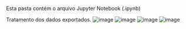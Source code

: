 Esta pasta contém o arquivo Jupyter Notebook (.ipynb)

Tratamento dos dados exportados.
![image](https://github.com/user-attachments/assets/f3d434c8-913b-4c5a-80a1-7924ae92580d)
![image](https://github.com/user-attachments/assets/a1bf7115-784a-4758-aa8f-98806eb0541f)
![image](https://github.com/user-attachments/assets/b383373d-79a9-4f66-b917-d7cdd39e42b0)
![image](https://github.com/user-attachments/assets/c3a44863-30ea-48a8-a7fb-b16939f7d724)
